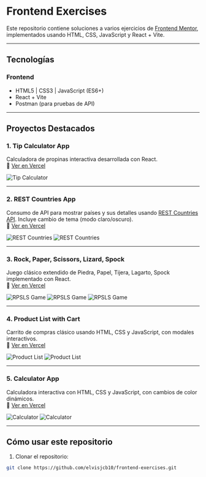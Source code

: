 # Frontend Exercises

Este repositorio contiene soluciones a varios ejercicios de [Frontend Mentor](https://www.frontendmentor.io/profile/elvisjcb10), implementados usando HTML, CSS, JavaScript y React + Vite.

---

## Tecnologías

### Frontend
- HTML5 | CSS3 | JavaScript (ES6+)
- React + Vite
- Postman (para pruebas de API)

---

## Proyectos Destacados

### 1. Tip Calculator App
Calculadora de propinas interactiva desarrollada con React.  
🔗 [Ver en Vercel](https://tipcalculator-lake.vercel.app/)  

![Tip Calculator](assets/tip-calculator.jpg)  <!-- Asegúrate de subir la imagen a la carpeta "imagenes" -->

---

### 2. REST Countries App
Consumo de API para mostrar países y sus detalles usando [REST Countries API](https://restcountries.com/). Incluye cambio de tema (modo claro/oscuro).  
🔗 [Ver en Vercel](https://restcountry-smoky.vercel.app/)  

![REST Countries](assets/rest-country-home.jpg)
![REST Countries](assets/rest-country-detail.jpg)

---

### 3. Rock, Paper, Scissors, Lizard, Spock
Juego clásico extendido de Piedra, Papel, Tijera, Lagarto, Spock implementado con React.  
🔗 [Ver en Vercel](https://rockscissorpaperbonus.vercel.app/)  

![RPSLS Game](assets/rock-scissor-paper-home.jpg)
![RPSLS Game](assets/rock-scissor-paper-rules.jpg)
![RPSLS Game](assets/rock-scissor-paper-game.jpg)

---

### 4. Product List with Cart
Carrito de compras clásico usando HTML, CSS y JavaScript, con modales interactivos.  
🔗 [Ver en Vercel](https://productlist-two.vercel.app/)  

![Product List](assets/product-card.jpg)
![Product List](assets/product-card-modal.jpg)

---

### 5. Calculator App
Calculadora interactiva con HTML, CSS y JavaScript, con cambios de color dinámicos.  
🔗 [Ver en Vercel](https://productlist-two.vercel.app/)  

![Calculator](assets/calculator-theme1.jpg)
![Calculator](assets/calculator-theme2.jpg)

---

## Cómo usar este repositorio

1. Clonar el repositorio:  
```bash
git clone https://github.com/elvisjcb10/frontend-exercises.git

